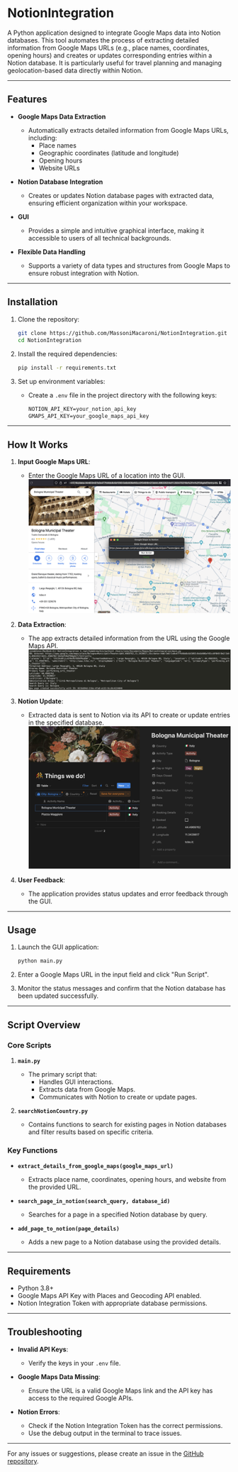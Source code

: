 # NotionIntegration

A Python application designed to integrate Google Maps data into Notion databases. This tool automates the process of extracting detailed information from Google Maps URLs (e.g., place names, coordinates, opening hours) and creates or updates corresponding entries within a Notion database. It is particularly useful for travel planning and managing geolocation-based data directly within Notion.

---

## Features

- **Google Maps Data Extraction**
  - Automatically extracts detailed information from Google Maps URLs, including:
    - Place names
    - Geographic coordinates (latitude and longitude)
    - Opening hours
    - Website URLs

- **Notion Database Integration**
  - Creates or updates Notion database pages with extracted data, ensuring efficient organization within your workspace.

- **GUI**
  - Provides a simple and intuitive graphical interface, making it accessible to users of all technical backgrounds.

- **Flexible Data Handling**
  - Supports a variety of data types and structures from Google Maps to ensure robust integration with Notion.

---

## Installation

1. Clone the repository:
   ```bash
   git clone https://github.com/MassoniMacaroni/NotionIntegration.git
   cd NotionIntegration
   ```

2. Install the required dependencies:
   ```bash
   pip install -r requirements.txt
   ```

3. Set up environment variables:
   - Create a `.env` file in the project directory with the following keys:
     ```env
     NOTION_API_KEY=your_notion_api_key
     GMAPS_API_KEY=your_google_maps_api_key
     ```

---

## How It Works

1. **Input Google Maps URL**:
   - Enter the Google Maps URL of a location into the GUI.
     ![Input Google Maps URL](readMeAssets/pyAppOnGMaps.png)

2. **Data Extraction**:
   - The app extracts detailed information from the URL using the Google Maps API.
     ![Console Output](readMeAssets/ConsoleOutput.png)

3. **Notion Update**:
   - Extracted data is sent to Notion via its API to create or update entries in the specified database.
     ![Data Added to Notion](readMeAssets/ItemAddedToDB.png)

4. **User Feedback**:
   - The application provides status updates and error feedback through the GUI.

---

## Usage

1. Launch the GUI application:
   ```bash
   python main.py
   ```

2. Enter a Google Maps URL in the input field and click "Run Script".

3. Monitor the status messages and confirm that the Notion database has been updated successfully.

---

## Script Overview

### Core Scripts

1. **`main.py`**
   - The primary script that:
     - Handles GUI interactions.
     - Extracts data from Google Maps.
     - Communicates with Notion to create or update pages.

2. **`searchNotionCountry.py`**
   - Contains functions to search for existing pages in Notion databases and filter results based on specific criteria.

### Key Functions

- **`extract_details_from_google_maps(google_maps_url)`**
  - Extracts place name, coordinates, opening hours, and website from the provided URL.

- **`search_page_in_notion(search_query, database_id)`**
  - Searches for a page in a specified Notion database by query.

- **`add_page_to_notion(page_details)`**
  - Adds a new page to a Notion database using the provided details.

---

## Requirements

- Python 3.8+
- Google Maps API Key with Places and Geocoding API enabled.
- Notion Integration Token with appropriate database permissions.

---

## Troubleshooting

- **Invalid API Keys**:
  - Verify the keys in your `.env` file.

- **Google Maps Data Missing**:
  - Ensure the URL is a valid Google Maps link and the API key has access to the required Google APIs.

- **Notion Errors**:
  - Check if the Notion Integration Token has the correct permissions.
  - Use the debug output in the terminal to trace issues.

---

For any issues or suggestions, please create an issue in the [GitHub repository](https://github.com/MassoniMacaroni/NotionIntegration/issues).
